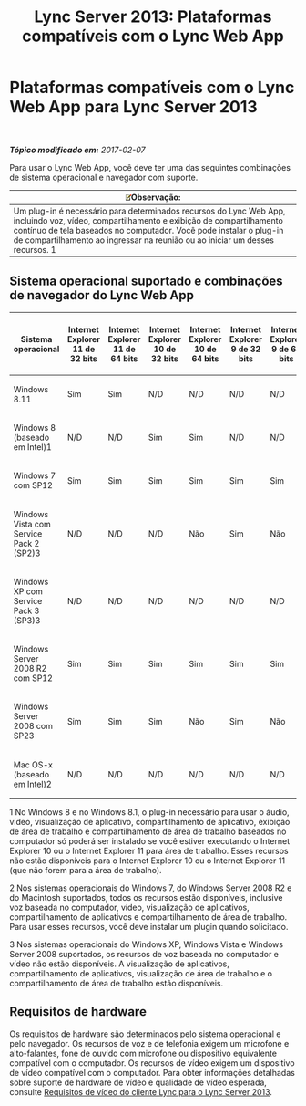 ﻿---
title: 'Lync Server 2013: Plataformas compatíveis com o Lync Web App'
TOCTitle: Plataformas compatíveis com o Lync Web App
ms:assetid: 31e95e16-f79f-46c6-b123-973fa56a824e
ms:mtpsurl: https://technet.microsoft.com/pt-br/library/Gg425820(v=OCS.15)
ms:contentKeyID: 49306311
ms.date: 02/08/2017
mtps_version: v=OCS.15
ms.translationtype: HT
---

# Plataformas compatíveis com o Lync Web App para Lync Server 2013

 

_**Tópico modificado em:** 2017-02-07_

Para usar o Lync Web App, você deve ter uma das seguintes combinações de sistema operacional e navegador com suporte.

<table>
<thead>
<tr class="header">
<th><img src="images/Gg425756.note(OCS.15).gif" title="note" alt="note" />Observação:</th>
</tr>
</thead>
<tbody>
<tr class="odd">
<td>Um plug-in é necessário para determinados recursos do Lync Web App, incluindo voz, vídeo, compartilhamento e exibição de compartilhamento contínuo de tela baseados no computador. Você pode instalar o plug-in de compartilhamento ao ingressar na reunião ou ao iniciar um desses recursos. 1</td>
</tr>
</tbody>
</table>


## Sistema operacional suportado e combinações de navegador do Lync Web App


<table>
<colgroup>
<col style="width: 8%" />
<col style="width: 8%" />
<col style="width: 8%" />
<col style="width: 8%" />
<col style="width: 8%" />
<col style="width: 8%" />
<col style="width: 8%" />
<col style="width: 8%" />
<col style="width: 8%" />
<col style="width: 8%" />
<col style="width: 8%" />
<col style="width: 8%" />
</colgroup>
<thead>
<tr class="header">
<th>Sistema operacional</th>
<th>Internet Explorer 11 de 32 bits</th>
<th>Internet Explorer 11 de 64 bits</th>
<th>Internet Explorer 10 de 32 bits</th>
<th>Internet Explorer 10 de 64 bits</th>
<th>Internet Explorer 9 de 32 bits</th>
<th>Internet Explorer 9 de 64 bits</th>
<th>Internet Explorer 8 de 32 bits</th>
<th>Internet Explorer 8 de 64 bits</th>
<th>Versão de 32 bits do Firefox 12.X</th>
<th>Versões de 64 bits do Safari 5.X, 6.X, 7.X</th>
<th>Versão de 32 bits do Chrome 18.X</th>
</tr>
</thead>
<tbody>
<tr class="odd">
<td><p>Windows 8.11</p></td>
<td><p>Sim</p></td>
<td><p>Sim</p></td>
<td><p>N/D</p></td>
<td><p>N/D</p></td>
<td><p>N/D</p></td>
<td><p>N/D</p></td>
<td><p>N/D</p></td>
<td><p>N/D</p></td>
<td><p>Sim</p></td>
<td><p>N/D</p></td>
<td><p>Sim</p></td>
</tr>
<tr class="even">
<td><p>Windows 8 (baseado em Intel)1</p></td>
<td><p>N/D</p></td>
<td><p>N/D</p></td>
<td><p>Sim</p></td>
<td><p>Sim</p></td>
<td><p>N/D</p></td>
<td><p>N/D</p></td>
<td><p>N/D</p></td>
<td><p>N/D</p></td>
<td><p>Sim</p></td>
<td><p>N/D</p></td>
<td><p>Sim</p></td>
</tr>
<tr class="odd">
<td><p>Windows 7 com SP12</p></td>
<td><p>Sim</p></td>
<td><p>Sim</p></td>
<td><p>Sim</p></td>
<td><p>Sim</p></td>
<td><p>Sim</p></td>
<td><p>Sim</p></td>
<td><p>Sim</p></td>
<td><p>Sim</p></td>
<td><p>Sim</p></td>
<td><p>Não</p></td>
<td><p>Sim</p></td>
</tr>
<tr class="even">
<td><p>Windows Vista com Service Pack 2 (SP2)3</p></td>
<td><p>N/D</p></td>
<td><p>N/D</p></td>
<td><p>N/D</p></td>
<td><p>Não</p></td>
<td><p>Sim</p></td>
<td><p>Não</p></td>
<td><p>Sim</p></td>
<td><p>Não</p></td>
<td><p>Sim</p></td>
<td><p>Não</p></td>
<td><p>Sim</p></td>
</tr>
<tr class="odd">
<td><p>Windows XP com Service Pack 3 (SP3)3</p></td>
<td><p>N/D</p></td>
<td><p>N/D</p></td>
<td><p>N/D</p></td>
<td><p>N/D</p></td>
<td><p>N/D</p></td>
<td><p>N/D</p></td>
<td><p>Sim</p></td>
<td><p>Não</p></td>
<td><p>Sim</p></td>
<td><p>Não</p></td>
<td><p>Sim</p></td>
</tr>
<tr class="even">
<td><p>Windows Server 2008 R2 com SP12</p></td>
<td><p>Sim</p></td>
<td><p>Sim</p></td>
<td><p>Sim</p></td>
<td><p>Sim</p></td>
<td><p>Sim</p></td>
<td><p>Sim</p></td>
<td><p>Sim</p></td>
<td><p>Sim</p></td>
<td><p>Sim</p></td>
<td><p>Não</p></td>
<td><p>Sim</p></td>
</tr>
<tr class="odd">
<td><p>Windows Server 2008 com SP23</p></td>
<td><p>Sim</p></td>
<td><p>Sim</p></td>
<td><p>Sim</p></td>
<td><p>Não</p></td>
<td><p>Sim</p></td>
<td><p>Não</p></td>
<td><p>Sim</p></td>
<td><p>Não</p></td>
<td><p>Sim</p></td>
<td><p>Não</p></td>
<td><p>Sim</p></td>
</tr>
<tr class="even">
<td><p>Mac OS-x (baseado em Intel)2</p></td>
<td><p>N/D</p></td>
<td><p>N/D</p></td>
<td><p>N/D</p></td>
<td><p>N/D</p></td>
<td><p>N/D</p></td>
<td><p>N/D</p></td>
<td><p>N/D</p></td>
<td><p>N/D</p></td>
<td><p>Sim</p></td>
<td><p>Sim</p></td>
<td><p>Sim</p></td>
</tr>
</tbody>
</table>


1 No Windows 8 e no Windows 8.1, o plug-in necessário para usar o áudio, vídeo, visualização de aplicativo, compartilhamento de aplicativo, exibição de área de trabalho e compartilhamento de área de trabalho baseados no computador só poderá ser instalado se você estiver executando o Internet Explorer 10 ou o Internet Explorer 11 para área de trabalho. Esses recursos não estão disponíveis para o Internet Explorer 10 ou o Internet Explorer 11 (que não forem para a área de trabalho).

2 Nos sistemas operacionais do Windows 7, do Windows Server 2008 R2 e do Macintosh suportados, todos os recursos estão disponíveis, inclusive voz baseada no computador, vídeo, visualização de aplicativos, compartilhamento de aplicativos e compartilhamento de área de trabalho. Para usar esses recursos, você deve instalar um plugin quando solicitado.

3 Nos sistemas operacionais do Windows XP, Windows Vista e Windows Server 2008 suportados, os recursos de voz baseada no computador e vídeo não estão disponíveis. A visualização de aplicativos, compartilhamento de aplicativos, visualização de área de trabalho e o compartilhamento de área de trabalho estão disponíveis.

## Requisitos de hardware

Os requisitos de hardware são determinados pelo sistema operacional e pelo navegador. Os recursos de voz e de telefonia exigem um microfone e alto-falantes, fone de ouvido com microfone ou dispositivo equivalente compatível com o computador. Os recursos de vídeo exigem um dispositivo de vídeo compatível com o computador. Para obter informações detalhadas sobre suporte de hardware de vídeo e qualidade de vídeo esperada, consulte [Requisitos de vídeo do cliente Lync para o Lync Server 2013](lync-server-2013-lync-client-video-requirements.md).

